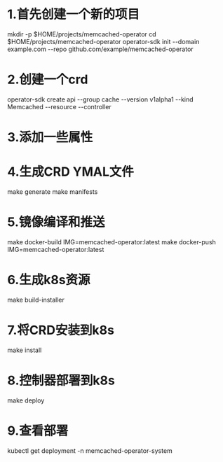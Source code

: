 # 1.首先创建一个新的项目
mkdir -p $HOME/projects/memcached-operator
cd $HOME/projects/memcached-operator
operator-sdk init --domain example.com --repo github.com/example/memcached-operator

# 2.创建一个crd
operator-sdk create api --group cache --version v1alpha1 --kind Memcached --resource --controller

# 3.添加一些属性

# 4.生成CRD YMAL文件
make generate
make manifests

# 5.镜像编译和推送
make docker-build IMG=memcached-operator:latest
make docker-push IMG=memcached-operator:latest

# 6.生成k8s资源
make build-installer

# 7.将CRD安装到k8s
make install

# 8.控制器部署到k8s
make deploy

# 9.查看部署
kubectl get deployment -n memcached-operator-system